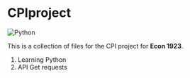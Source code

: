 # CPIproject

![Python](https://img.shields.io/badge/Python-3776AB?style=for-the-badge&logo=python&logoColor=white)

This is a collection of files for the CPI project for **Econ 1923**.

1. Learning Python
2. API Get requests
